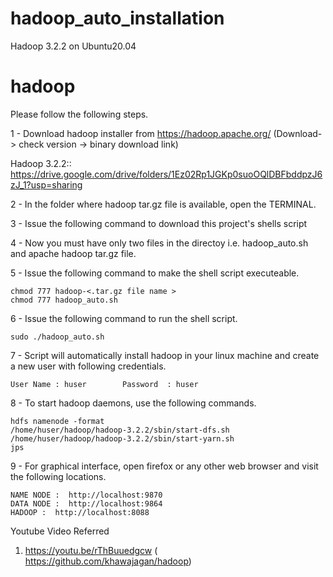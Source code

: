 # hadoop_auto_installation
Hadoop 3.2.2 on Ubuntu20.04 
# hadoop


Please follow the following steps.

1 - Download hadoop installer from https://hadoop.apache.org/   (Download-> check version -> binary download link)

Hadoop 3.2.2:: https://drive.google.com/drive/folders/1Ez02Rp1JGKp0suoOQlDBFbddpzJ6zJ_1?usp=sharing

2 - In the folder where hadoop tar.gz file is available, open the TERMINAL.

3 - Issue the following command to download this project's shells script


    
4 - Now you must have only two files in the directoy i.e. hadoop_auto.sh and apache hadoop tar.gz file.

5 - Issue the following command to make the shell script executeable.
    
    chmod 777 hadoop-<.tar.gz file name >
    chmod 777 hadoop_auto.sh
    
6 - Issue the following command to run the shell script.

    sudo ./hadoop_auto.sh
    
7 - Script will automatically install hadoop in your linux machine and create a new user with following credentials.

    User Name : huser        Password  : huser

8 - To start hadoop daemons, use the following commands.

    hdfs namenode -format
    /home/huser/hadoop/hadoop-3.2.2/sbin/start-dfs.sh
    /home/huser/hadoop/hadoop-3.2.2/sbin/start-yarn.sh
    jps

9 - For graphical interface, open firefox or any other web browser and visit the following locations.

    NAME NODE :  http://localhost:9870
    DATA NODE :  http://localhost:9864
    HADOOP :  http://localhost:8088
    
    
 Youtube Video Referred
 1. https://youtu.be/rThBuuedgcw
 ( https://github.com/khawajagan/hadoop)
